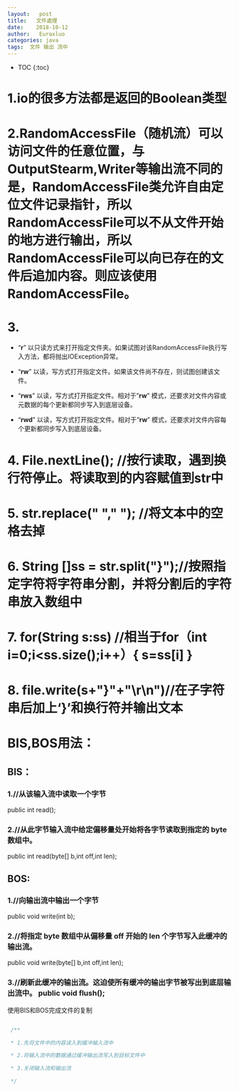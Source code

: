 ```yaml
---
layout:   post          
title:   文件處理       
date:    2018-10-12       
author:   Euraxluo           
categories: java
tags:  文件 输出 流中
---
```

* TOC
{:toc}


# 1.io的很多方法都是返回的Boolean类型

# 2.RandomAccessFile（随机流）可以访问文件的任意位置，与OutputStearm,Writer等输出流不同的是，RandomAccessFile类允许自由定位文件记录指针，所以RandomAccessFile可以不从文件开始的地方进行输出，所以RandomAccessFile可以向已存在的文件后追加内容。则应该使用RandomAccessFile。 


# 3.



+ “**r**” 以只读方式来打开指定文件夹。如果试图对该RandomAccessFile执行写入方法，都将抛出IOException异常。

+ “**rw**” 以读，写方式打开指定文件。如果该文件尚不存在，则试图创建该文件。

+ “**rws**” 以读，写方式打开指定文件。相对于”**rw**” 模式，还要求对文件内容或元数据的每个更新都同步写入到底层设备。

+ “**rwd**” 以读，写方式打开指定文件。相对于”**rw**” 模式，还要求对文件内容每个更新都同步写入到底层设备。



# 4. File.nextLine();    //按行读取，遇到换行符停止。将读取到的内容赋值到str中                    

# 5. str.replace(" "," ");             //将文本中的空格去掉

# 6. String []ss = str.split("}");//按照指定字符将字符串分割，并将分割后的字符串放入数组中             

# 7. for(String s:ss) //相当于for（int i=0;i<ss.size();i++）{ s=ss[i] }

# 8.  file.write(s+"}"+"\r\n")//在子字符串后加上‘}’和换行符并输出文本







# BIS,BOS用法：



## BIS：



### 1.//从该输入流中读取一个字节



 public int read(); 



### 2.//从此字节输入流中给定偏移量处开始将各字节读取到指定的 byte 数组中。 



public int read(byte[] b,int off,int len); 



## BOS:



### 1.//向输出流中输出一个字节 



public void write(int b); 



### 2.//将指定 byte 数组中从偏移量 off 开始的 len 个字节写入此缓冲的输出流。 



public void write(byte[] b,int off,int len); 



### 3.//刷新此缓冲的输出流。这迫使所有缓冲的输出字节被写出到底层输出流中。 public void flush(); 



使用BIS和BOS完成文件的复制

```java

 /** 

 * 1.先将文件中的内容读入到缓冲输入流中 

 * 2.将输入流中的数据通过缓冲输出流写入到目标文件中 

 * 3.关闭输入流和输出流 

 */ 



```
